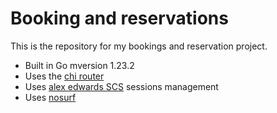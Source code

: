 # Booking and reservations

This is the repository for my bookings and reservation project.

- Built in Go mversion 1.23.2
- Uses the [chi router](https://github.com/go-chi/chi)
- Uses [alex edwards SCS](https://github.com/alexedwards/scs/v2) sessions management
- Uses [nosurf](https://github.com/justinas/nosurf)


